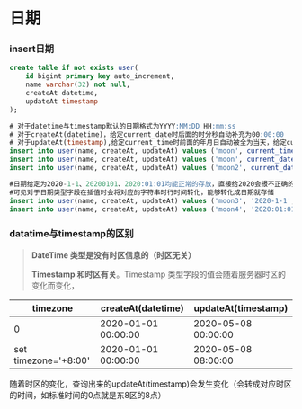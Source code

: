 # 日期

### insert日期

``` sql
create table if not exists user(
    id bigint primary key auto_increment,
    name varchar(32) not null,
    createAt datetime,
    updateAt timestamp
);

# 对于datetime与timestamp默认的日期格式为YYYY:MM:DD HH:mm:ss
# 对于createAt(datetime)，给定current_date时后面的时分秒自动补充为00:00:00
# 对于updateAt(timestamp),给定current_time时前面的年月日自动被全为当天，给定current_date()时后面的时分秒被全为00:00:00
insert into user(name, createAt, updateAt) values ('moon', current_timestamp(), current_timestamp());
insert into user(name, createAt, updateAt) values ('moon', current_date(), current_time());
insert into user(name, createAt, updateAt) values ('moon2', current_date(), current_date());

#日期给定为2020-1-1、20200101、2020:01:01均能正常的存放，直接给2020会报不正确的日期值，
#可见对于日期类型字段在插值时会将对应的字符串时行时间转化，能够转化成日期就存储
insert into user(name, createAt, updateAt) values ('moon3', '2020-1-1', current_date());
insert into user(name, createAt, updateAt) values ('moon4', '2020:01:01', current_date());
```

### datatime与timestamp的区别

> **DateTime 类型是没有时区信息的（时区无关）**
>
> **Timestamp 和时区有关**。Timestamp 类型字段的值会随着服务器时区的变化而变化，

timezone|createAt(datetime)|updateAt(timestamp)
--|--|--
0|2020-01-01 00:00:00|2020-05-08 00:00:00
set timezone='+8:00'|2020-01-01 00:00:00|2020-05-08 08:00:00

随着时区的变化，查询出来的updateAt(timestamp)会发生变化（会转成对应时区的时间，如标准时间的0点就是东8区的8点）

